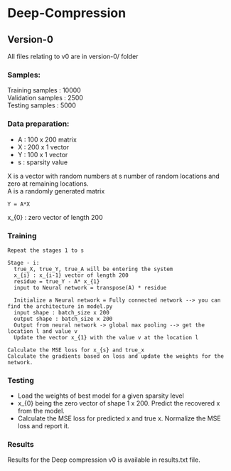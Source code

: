 # Deep-Compression

## Version-0
All files relating to v0 are in version-0/ folder
### Samples:

Training samples : 10000<br/>
Validation samples : 2500<br/>
Testing samples : 5000<br/>


### Data preparation:
* A : 100 x 200 matrix
* X : 200 x 1 vector
* Y : 100 x 1 vector
* s : sparsity value

X is a vector with random numbers at s number of random locations and zero at remaining locations.<br/>
A is a randomly generated matrix<br/>
```
Y = A*X
```
x_{0} : zero vector of length 200 <br/>

### Training 
```
Repeat the stages 1 to s

Stage - i:
  true_X, true_Y, true_A will be entering the system
  x_{i} : x_{i-1} vector of length 200
  residue = true_Y - A* x_{1}
  input to Neural network = transpose(A) * residue
  
  Initialize a Neural network = Fully connected network --> you can find the architecture in model.py
  input shape : batch_size x 200
  output shape : batch_size x 200
  Output from neural network -> global max pooling --> get the location l and value v
  Update the vector x_{1} with the value v at the location l

Calculate the MSE loss for x_{s} and true_x
Calculate the gradients based on loss and update the weights for the network.
```
### Testing
* Load the weights of best model for a given sparsity level
* x_{0} being the zero vector of shape 1 x 200. Predict the recovered x from the model.
* Calculate the MSE loss for predicted x and true x. Normalize the MSE loss and report it.

### Results
Results for the Deep compression v0 is available in results.txt file.


